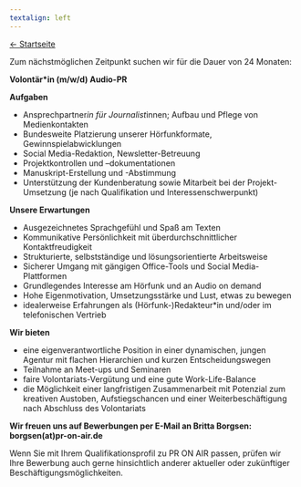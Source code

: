 ```yaml
---
textalign: left
---
```


[← Startseite](/)


Zum nächstmöglichen Zeitpunkt suchen wir für die Dauer von 24 Monaten:


**Volontär*in (m/w/d) Audio-PR**


**Aufgaben**
-	Ansprechpartner*in für Journalist*innen; Aufbau und Pflege von Medienkontakten
-	Bundesweite Platzierung unserer Hörfunkformate, Gewinnspielabwicklungen
-	Social Media-Redaktion, Newsletter-Betreuung
-	Projektkontrollen und –dokumentationen
-	Manuskript-Erstellung und -Abstimmung
-	Unterstützung der Kundenberatung sowie Mitarbeit bei der Projekt-Umsetzung (je nach Qualifikation und Interessenschwerpunkt)


**Unsere Erwartungen**
-	Ausgezeichnetes Sprachgefühl und Spaß am Texten
-	Kommunikative Persönlichkeit mit überdurchschnittlicher Kontaktfreudigkeit
-	Strukturierte, selbstständige und lösungsorientierte Arbeitsweise
-	Sicherer Umgang mit gängigen Office-Tools und Social Media-Plattformen
-	Grundlegendes Interesse am Hörfunk und an Audio on demand
-	Hohe Eigenmotivation, Umsetzungsstärke und Lust, etwas zu bewegen
-	idealerweise Erfahrungen als (Hörfunk-)Redakteur*in und/oder im telefonischen Vertrieb


**Wir bieten**
-	eine eigenverantwortliche Position in einer dynamischen, jungen Agentur mit flachen Hierarchien und kurzen Entscheidungswegen
-	Teilnahme an Meet-ups und Seminaren
-	faire Volontariats-Vergütung und eine gute Work-Life-Balance
-	die Möglichkeit einer langfristigen Zusammenarbeit mit Potenzial zum kreativen Austoben, Aufstiegschancen und einer Weiterbeschäftigung nach Abschluss des Volontariats


**Wir freuen uns auf Bewerbungen per E-Mail an Britta Borgsen: borgsen(at)pr-on-air.de**	


Wenn Sie mit Ihrem Qualifikationsprofil zu PR ON AIR passen, prüfen wir Ihre Bewerbung auch gerne hinsichtlich anderer aktueller oder zukünftiger Beschäftigungsmöglichkeiten.

